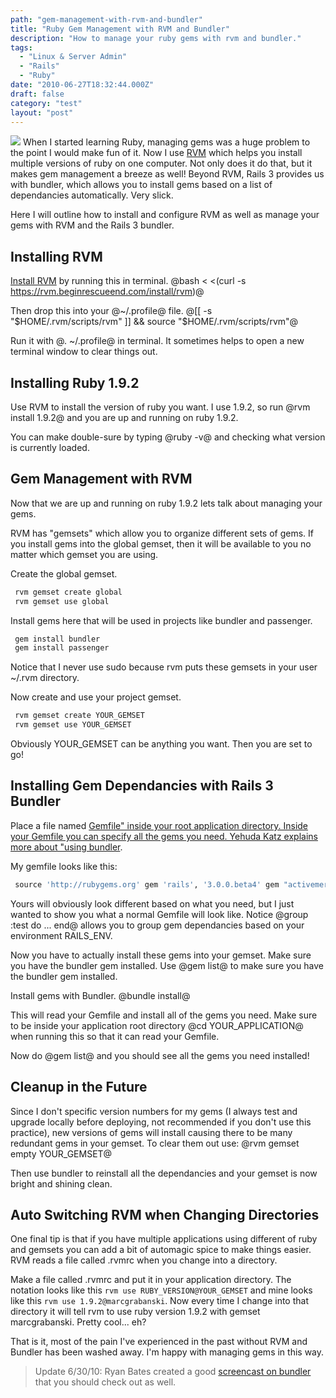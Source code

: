 ```yaml
---
path: "gem-management-with-rvm-and-bundler"
title: "Ruby Gem Management with RVM and Bundler"
description: "How to manage your ruby gems with rvm and bundler."
tags: 
  - "Linux & Server Admin"
  - "Rails"
  - "Ruby"
date: "2010-06-27T18:32:44.000Z"
draft: false
category: "test"
layout: "post"
---
```


![](http://marcgrabanski.com/img/rubygems.png)
When I started learning Ruby, managing gems was a huge problem to the point I would make fun of it. Now I use [RVM](http://rvm.beginrescueend.com/) which helps you install multiple versions of ruby on one computer. Not only does it do that, but it makes gem management a breeze as well! Beyond RVM, Rails 3 provides us with bundler, which allows you to install gems based on a list of dependancies automatically. Very slick.

Here I will outline how to install and configure RVM as well as manage your gems with RVM and the Rails 3 bundler.

## Installing RVM
[Install RVM](http://rvm.beginrescueend.com/rvm/install/) by running this in terminal. 
@bash < <(curl -s https://rvm.beginrescueend.com/install/rvm)@

Then drop this into your @~/.profile@ file.
@[[ -s "$HOME/.rvm/scripts/rvm" ]] && source "$HOME/.rvm/scripts/rvm"@

Run it with @. ~/.profile@ in terminal. It sometimes helps to open a new terminal window to clear things out.

## Installing Ruby 1.9.2
Use RVM to install the version of ruby you want. I use 1.9.2, so run @rvm install 1.9.2@ and you are up and running on ruby 1.9.2.

You can make double-sure by typing @ruby -v@ and checking what version is currently loaded.

## Gem Management with RVM
Now that we are up and running on ruby 1.9.2 lets talk about managing your gems.

RVM has "gemsets" which allow you to organize different sets of gems. If you install gems into the global gemset, then it will be available to you no matter which gemset you are using.

Create the global gemset.
```bash
 rvm gemset create global
 rvm gemset use global
```

Install gems here that will be used in projects like bundler and passenger.
```bash
 gem install bundler
 gem install passenger
```

Notice that I never use sudo because rvm puts these gemsets in your user ~/.rvm directory.

Now create and use your project gemset.
```bash
 rvm gemset create YOUR_GEMSET
 rvm gemset use YOUR_GEMSET
```

Obviously YOUR_GEMSET can be anything you want. Then you are set to go!

## Installing Gem Dependancies with Rails 3 Bundler
Place a file named [Gemfile" inside your root application directory. Inside your Gemfile you can specify all the gems you need. Yehuda Katz explains more about "using bundler](http://yehudakatz.com/2009/11/03/using-the-new-gem-bundler-today/).

My gemfile looks like this:
```ruby
 source 'http://rubygems.org' gem 'rails', '3.0.0.beta4' gem "activemerchant", :git => 'git://github.com/merbjedi/active_merchant.git', :branch => 'rails3', :require => "active_merchant" gem "acts_as_markup" gem "RedCloth" gem 'memcache-client' gem "mysql" gem "will_paginate", '3.0.pre' gem "system_timer" gem 'acts-as-taggable-on' gem "coderay" gem "haml" group :test do gem "rspec-rails", ">= 2.0.0.beta.13" end
```

Yours will obviously look different based on what you need, but I just wanted to show you what a normal Gemfile will look like. Notice @group :test do ... end@ allows you to group gem dependancies based on your environment RAILS_ENV.

Now you have to actually install these gems into your gemset. Make sure you have the bundler gem installed. Use @gem list@ to make sure you have the bundler gem installed.

Install gems with Bundler.
@bundle install@

This will read your Gemfile and install all of the gems you need. Make sure to be inside your application root directory @cd YOUR_APPLICATION@ when running this so that it can read your Gemfile.

Now do @gem list@ and you should see all the gems you need installed!

## Cleanup in the Future
Since I don't specific version numbers for my gems (I always test and upgrade locally before deploying, not recommended if you don't use this practice), new versions of gems will install causing there to be many redundant gems in your gemset. To clear them out use:
@rvm gemset empty YOUR_GEMSET@

Then use bundler to reinstall all the dependancies and your gemset is now bright and shining clean.

## Auto Switching RVM when Changing Directories
One final tip is that if you have multiple applications using different of ruby and gemsets you can add a bit of automagic spice to make things easier. RVM reads a file called .rvmrc when you change into a directory.

Make a file called .rvmrc and put it in your application directory. The notation looks like this `rvm use RUBY_VERSION@YOUR_GEMSET` and mine looks like this `rvm use 1.9.2@marcgrabanski`. Now every time I change into that directory it will tell rvm to use ruby version 1.9.2 with gemset marcgrabanski. Pretty cool... eh?

That is it, most of the pain I've experienced in the past without RVM and Bundler has been washed away. I'm happy with managing gems in this way.
> Update 6/30/10: Ryan Bates created a good [screencast on bundler](http://railscasts.com/episodes/201-bundler) that you should check out as well.